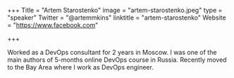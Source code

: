 +++
Title = "Artem Starostenko"
image = "artem-starostenko.jpeg"
type = "speaker"
Twitter = "@artemmkins"
linktitle = "artem-starostenko"
Website = "https://www.facebook.com"

+++

Worked as a DevOps consultant for 2 years in Moscow. I was one of the main authors of 5-months online DevOps course in Russia. Recently moved to the Bay Area where I work as DevOps engineer.
